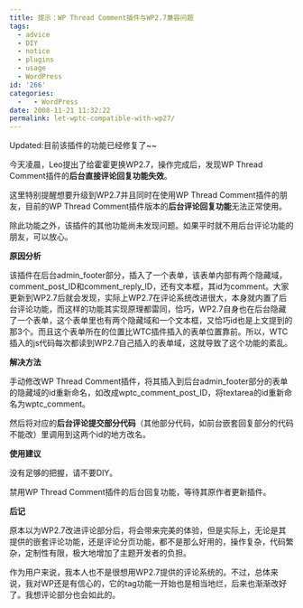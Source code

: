 ```yaml
---
title: 提示：WP Thread Comment插件与WP2.7兼容问题
tags:
  - advice
  - DIY
  - notice
  - plugins
  - usage
  - WordPress
id: '266'
categories:
  -   - WordPress
date: 2008-11-21 11:32:22
permalink: let-wptc-compatible-with-wp27/
---
```


Updated:目前该插件的功能已经修复了~~

今天凌晨，Leo提出了给霍霍更换WP2.7，操作完成后，发现WP Thread Comment插件的**后台直接评论回复功能失效**。

这里特别提醒想要升级到WP2.7并且同时在使用WP Thread Comment插件的朋友，目前的WP Thread Comment插件版本的**后台评论回复功能**无法正常使用。
<!-- more -->
除此功能之外，该插件的其他功能尚未发现问题。如果平时就不用后台评论功能的朋友，可以放心。

**原因分析**

该插件在后台admin_footer部分，插入了一个表单，该表单内部有两个隐藏域，comment_post_ID和comment_reply_ID，还有文本框，其id为comment。大家更新到WP2.7后就会发现，实际上WP2.7在评论系统改进很大，本身就内置了后台评论功能，而这样的功能其实现原理都雷同，恰巧，WP2.7自身也在后台隐藏了一个表单，这个表单里也有两个隐藏域和一个文本框，又恰巧id也是上文提到的那3个。而且这个表单所在的位置比WTC插件插入的表单位置靠前。所以，WTC插入的js代码每次都读到WP2.7自己插入的表单域，这就导致了这个功能的紊乱。

**解决方法**

手动修改WP Thread Comment插件，将其插入到后台admin_footer部分的表单的隐藏域的id重新命名，如改成wptc_comment_post_ID，将textarea的id重新命名为wptc_comment。

然后将对应的**后台评论提交部分代码**（其他部分代码，如前台嵌套回复部分的代码不能改）里调用到这两个id的地方改名。

**使用建议**

没有足够的把握，请不要DIY。

禁用WP Thread Comment插件的后台回复功能，等待其原作者更新插件。

**后记**

原本以为WP2.7改进评论部分后，将会带来完美的体验，但是实际上，无论是其提供的嵌套评论功能，还是评论分页功能，都不是那么好用的，操作复杂，代码繁杂，定制性有限，极大地增加了主题开发者的负担。

作为用户来说，我本人也不是很想用WP2.7提供的评论系统的。不过，总体来说，我对WP还是有信心的，它的tag功能一开始也是相当地烂，后来也渐渐改好了。我想评论部分也会如此的。